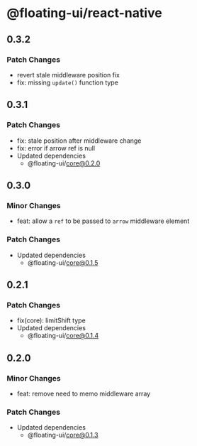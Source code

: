 # @floating-ui/react-native

## 0.3.2

### Patch Changes

- revert stale middleware position fix
- fix: missing `update()` function type

## 0.3.1

### Patch Changes

- fix: stale position after middleware change
- fix: error if arrow ref is null
- Updated dependencies
  - @floating-ui/core@0.2.0

## 0.3.0

### Minor Changes

- feat: allow a `ref` to be passed to `arrow` middleware element

### Patch Changes

- Updated dependencies
  - @floating-ui/core@0.1.5

## 0.2.1

### Patch Changes

- fix(core): limitShift type
- Updated dependencies
  - @floating-ui/core@0.1.4

## 0.2.0

### Minor Changes

- feat: remove need to memo middleware array

### Patch Changes

- Updated dependencies
  - @floating-ui/core@0.1.3
